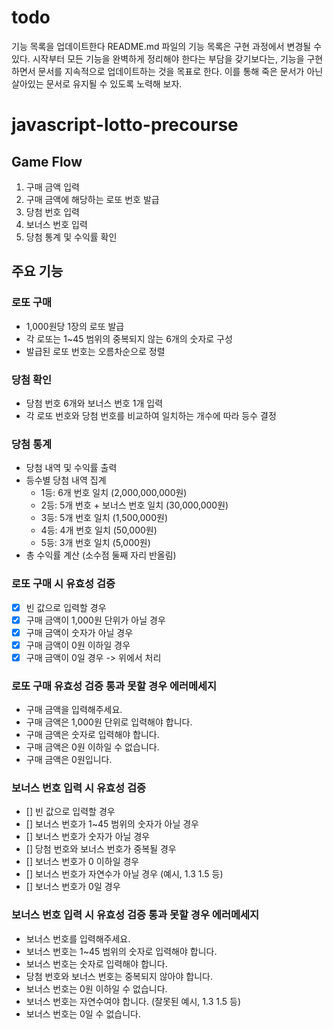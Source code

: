 # todo

기능 목록을 업데이트한다
README.md 파일의 기능 목록은 구현 과정에서 변경될 수 있다. 시작부터 모든 기능을 완벽하게 정리해야 한다는 부담을 갖기보다는, 기능을 구현하면서 문서를 지속적으로 업데이트하는 것을 목표로 한다. 이를 통해 죽은 문서가 아닌 살아있는 문서로 유지될 수 있도록 노력해 보자.

# javascript-lotto-precourse

## Game Flow

1. 구매 금액 입력
2. 구매 금액에 해당하는 로또 번호 발급
3. 당첨 번호 입력
4. 보너스 번호 입력
5. 당첨 통계 및 수익률 확인

## 주요 기능

### 로또 구매

- 1,000원당 1장의 로또 발급
- 각 로또는 1~45 범위의 중복되지 않는 6개의 숫자로 구성
- 발급된 로또 번호는 오름차순으로 정렬

### 당첨 확인

- 당첨 번호 6개와 보너스 번호 1개 입력
- 각 로또 번호와 당첨 번호를 비교하여 일치하는 개수에 따라 등수 결정

### 당첨 통계

- 당첨 내역 및 수익률 출력
- 등수별 당첨 내역 집계
  - 1등: 6개 번호 일치 (2,000,000,000원)
  - 2등: 5개 번호 + 보너스 번호 일치 (30,000,000원)
  - 3등: 5개 번호 일치 (1,500,000원)
  - 4등: 4개 번호 일치 (50,000원)
  - 5등: 3개 번호 일치 (5,000원)
- 총 수익률 계산 (소수점 둘째 자리 반올림)

### 로또 구매 시 유효성 검증

- [x] 빈 값으로 입력할 경우
- [x] 구매 금액이 1,000원 단위가 아닐 경우
- [x] 구매 금액이 숫자가 아닐 경우
- [x] 구매 금액이 0원 이하일 경우
- [x] 구매 금액이 0일 경우 -> 위에서 처리

### 로또 구매 유효성 검증 통과 못할 경우 에러메세지

- 구매 금액을 입력해주세요.
- 구매 금액은 1,000원 단위로 입력해야 합니다.
- 구매 금액은 숫자로 입력해야 합니다.
- 구매 금액은 0원 이하일 수 없습니다.
- 구매 금액은 0원입니다.

### 보너스 번호 입력 시 유효성 검증

- [] 빈 값으로 입력할 경우
- [] 보너스 번호가 1~45 범위의 숫자가 아닐 경우
- [] 보너스 번호가 숫자가 아닐 경우
- [] 당첨 번호와 보너스 번호가 중복될 경우
- [] 보너스 번호가 0 이하일 경우
- [] 보너스 번호가 자연수가 아닐 경우 (예시, 1.3 1.5 등)
- [] 보너스 번호가 0일 경우

### 보너스 번호 입력 시 유효성 검증 통과 못할 경우 에러메세지

- 보너스 번호를 입력해주세요.
- 보너스 번호는 1~45 범위의 숫자로 입력해야 합니다.
- 보너스 번호는 숫자로 입력해야 합니다.
- 당첨 번호와 보너스 번호는 중복되지 않아야 합니다.
- 보너스 번호는 0원 이하일 수 없습니다.
- 보너스 번호는 자연수여야 합니다. (잘못된 예시, 1.3 1.5 등)
- 보너스 번호는 0일 수 없습니다.
